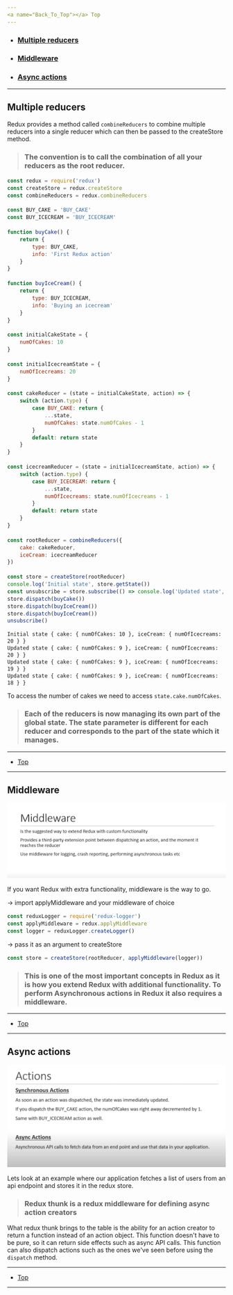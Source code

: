 ```yaml
---
<a name="Back_To_Top"></a> Top
---
```


- ### [Multiple reducers](#Multiple_reducers)
- ### [Middleware](#Middleware)
- ### [Async actions](#Async_actions)

---

## <a name="Multiple_reducers"></a>Multiple reducers

Redux provides a method called `combineReducers` to combine multiple reducers into a single reducer which can then be passed to the createStore method.

> ### The convention is to call the combination of all your reducers as the root reducer.

```js
const redux = require('redux')
const createStore = redux.createStore
const combineReducers = redux.combineReducers

const BUY_CAKE = 'BUY_CAKE'
const BUY_ICECREAM = 'BUY_ICECREAM'

function buyCake() {
    return {
        type: BUY_CAKE,
        info: 'First Redux action'
    }
}

function buyIceCream() {
    return {
        type: BUY_ICECREAM,
        info: 'Buying an icecream'
    }
}

const initialCakeState = {
    numOfCakes: 10
}

const initialIcecreamState = {
    numOfIcecreams: 20
}

const cakeReducer = (state = initialCakeState, action) => {
    switch (action.type) {
        case BUY_CAKE: return {
            ...state,
            numOfCakes: state.numOfCakes - 1
        }
        default: return state
    }
}

const icecreamReducer = (state = initialIcecreamState, action) => {
    switch (action.type) {
        case BUY_ICECREAM: return {
            ...state,
            numOfIcecreams: state.numOfIcecreams - 1
        }
        default: return state
    }
}

const rootReducer = combineReducers({
    cake: cakeReducer,
    iceCream: icecreamReducer
})

const store = createStore(rootReducer)
console.log('Initial state', store.getState())
const unsubscribe = store.subscribe(() => console.log('Updated state', store.getState()))
store.dispatch(buyCake())
store.dispatch(buyIceCream())
store.dispatch(buyIceCream())
unsubscribe()
```

```shell
Initial state { cake: { numOfCakes: 10 }, iceCream: { numOfIcecreams: 20 } }
Updated state { cake: { numOfCakes: 9 }, iceCream: { numOfIcecreams: 20 } }
Updated state { cake: { numOfCakes: 9 }, iceCream: { numOfIcecreams: 19 } }
Updated state { cake: { numOfCakes: 9 }, iceCream: { numOfIcecreams: 18 } }
```

To access the number of cakes we need to access `state.cake.numOfCakes`. 

> ### Each of the reducers is now managing its own part of the global state. The state parameter is different for each reducer and corresponds to the part of the state which it manages.

---

- [Top](#Back_To_Top)

---

## <a name="Middleware"></a>Middleware

![07](./images/07.png)

If you want Redux with extra functionality, middleware is the way to go.

-> import applyMiddleware and your middleware of choice

```js
const reduxLogger = require('redux-logger')
const applyMiddleware = redux.applyMiddleware
const logger = reduxLogger.createLogger()
```

-> pass it as an argument to createStore

```js
const store = createStore(rootReducer, applyMiddleware(logger))
```

> ### This is one of the most important concepts in Redux as it is how you extend Redux with additional functionality. To perform Asynchronous actions in Redux it also requires a middleware.

---

- [Top](#Back_To_Top)

---

## <a name="Async_actions"></a>Async actions

![08](./images/08.png)

Lets look at an example where our application fetches a list of users from an api endpoint and stores it in the redux store. 

> ### Redux thunk is a redux middleware for defining async action creators

What redux thunk brings to the table is the ability for an action creator to return a function instead of an action object. This function doesn't have to be pure, so it can return side effects such as async API calls. This function can also dispatch actions such as the ones we've seen before using the `dispatch` method.

---

- [Top](#Back_To_Top)

---